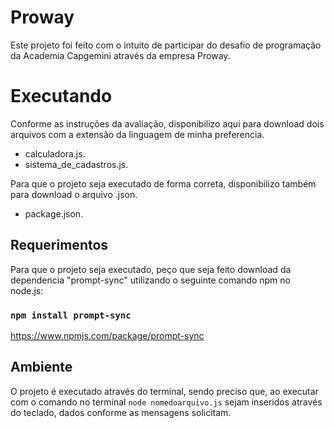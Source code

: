 # Proway

Este projeto foi feito com o intuito de participar do desafio de programação da Academia Capgemini através da empresa Proway.

# Executando

Conforme as instruções da avaliação, disponibilizo aqui para download dois arquivos com a extensão da linguagem de minha preferencia.
- calculadora.js.
- sistema_de_cadastros.js.

Para que o projeto seja executado de forma correta, disponibilizo também para download o arquivo .json.
- package.json.

## Requerimentos
Para que o projeto seja executado, peço que seja feito download da dependencia "prompt-sync" utilizando o seguinte comando npm no node.js:
### `npm install prompt-sync`

https://www.npmjs.com/package/prompt-sync

## Ambiente
O projeto é executado através do terminal, sendo preciso que, ao executar com o comando no terminal `node nomedoarquivo.js` sejam 
inseridos através do teclado, dados conforme as mensagens solicitam.

